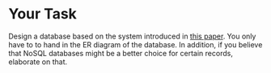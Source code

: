 # Your Task

Design a database based on the system introduced in [this paper](https://www.mdpi.com/2076-3417/11/14/6497). You only have to to hand in the ER diagram of the database. In addition, if you believe that NoSQL databases might be a better choice for certain records, elaborate on that.
